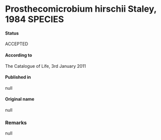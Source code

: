 # Prosthecomicrobium hirschii Staley, 1984 SPECIES

#### Status
ACCEPTED

#### According to
The Catalogue of Life, 3rd January 2011

#### Published in
null

#### Original name
null

### Remarks
null
